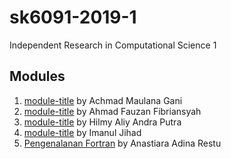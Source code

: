 # sk6091-2019-1
Independent Research in Computational Science 1

## Modules
1. [module-title](https://github.com/dudung/sk6091-2019-1/tree/master/20917009) by Achmad Maulana Gani
2. [module-title](https://github.com/dudung/sk6091-2019-1/tree/master/20917015) by Ahmad Fauzan Fibriansyah
3. [module-title](https://github.com/dudung/sk6091-2019-1/tree/master/20917303) by Hilmy Aliy Andra Putra
4. [module-title](https://github.com/dudung/sk6091-2019-1/tree/master/20917304) by Imanul Jihad
5. [Pengenalanan Fortran](https://github.com/dudung/sk6091-2019-1/tree/master/20918005) by Anastiara Adina Restu 
